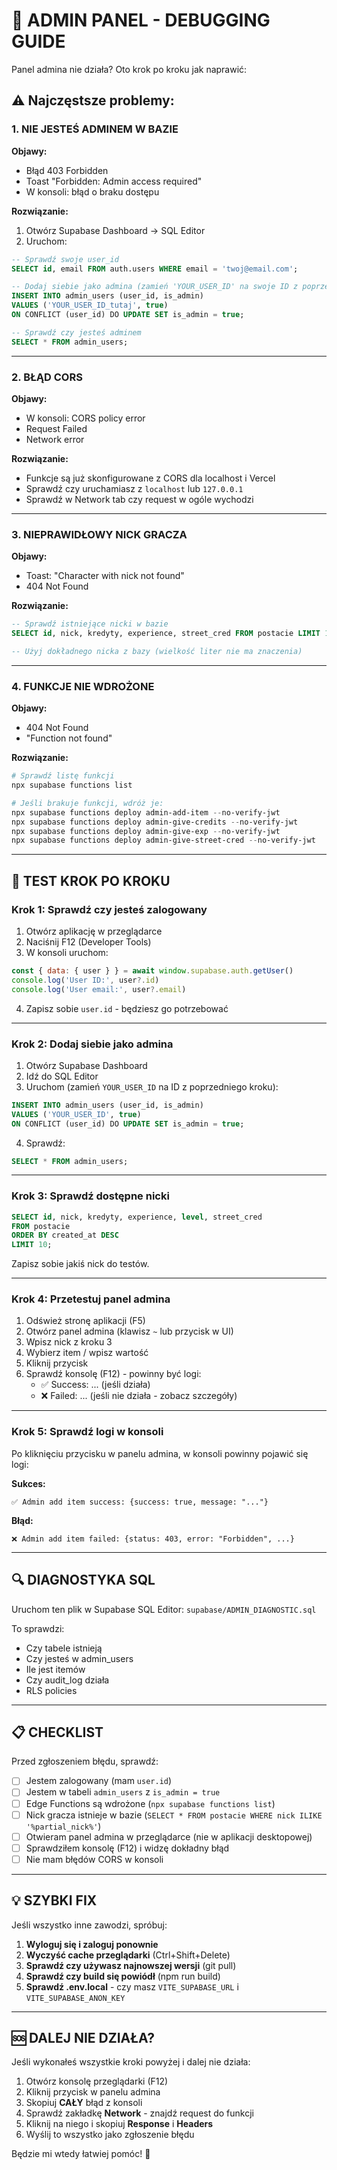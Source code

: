 # 🔧 ADMIN PANEL - DEBUGGING GUIDE

Panel admina nie działa? Oto krok po kroku jak naprawić:

## ⚠️ Najczęstsze problemy:

### 1. **NIE JESTEŚ ADMINEM W BAZIE**

**Objawy:**
- Błąd 403 Forbidden
- Toast "Forbidden: Admin access required"
- W konsoli: błąd o braku dostępu

**Rozwiązanie:**

1. Otwórz Supabase Dashboard → SQL Editor
2. Uruchom:
```sql
-- Sprawdź swoje user_id
SELECT id, email FROM auth.users WHERE email = 'twoj@email.com';

-- Dodaj siebie jako admina (zamień 'YOUR_USER_ID' na swoje ID z poprzedniego query)
INSERT INTO admin_users (user_id, is_admin) 
VALUES ('YOUR_USER_ID_tutaj', true)
ON CONFLICT (user_id) DO UPDATE SET is_admin = true;

-- Sprawdź czy jesteś adminem
SELECT * FROM admin_users;
```

---

### 2. **BŁĄD CORS**

**Objawy:**
- W konsoli: CORS policy error
- Request Failed
- Network error

**Rozwiązanie:**
- Funkcje są już skonfigurowane z CORS dla localhost i Vercel
- Sprawdź czy uruchamiasz z `localhost` lub `127.0.0.1`
- Sprawdź w Network tab czy request w ogóle wychodzi

---

### 3. **NIEPRAWIDŁOWY NICK GRACZA**

**Objawy:**
- Toast: "Character with nick not found"
- 404 Not Found

**Rozwiązanie:**
```sql
-- Sprawdź istniejące nicki w bazie
SELECT id, nick, kredyty, experience, street_cred FROM postacie LIMIT 10;

-- Użyj dokładnego nicka z bazy (wielkość liter nie ma znaczenia)
```

---

### 4. **FUNKCJE NIE WDROŻONE**

**Objawy:**
- 404 Not Found
- "Function not found"

**Rozwiązanie:**
```powershell
# Sprawdź listę funkcji
npx supabase functions list

# Jeśli brakuje funkcji, wdróż je:
npx supabase functions deploy admin-add-item --no-verify-jwt
npx supabase functions deploy admin-give-credits --no-verify-jwt
npx supabase functions deploy admin-give-exp --no-verify-jwt
npx supabase functions deploy admin-give-street-cred --no-verify-jwt
```

---

## 🧪 TEST KROK PO KROKU

### Krok 1: Sprawdź czy jesteś zalogowany

1. Otwórz aplikację w przeglądarce
2. Naciśnij F12 (Developer Tools)
3. W konsoli uruchom:
```javascript
const { data: { user } } = await window.supabase.auth.getUser()
console.log('User ID:', user?.id)
console.log('User email:', user?.email)
```

4. Zapisz sobie `user.id` - będziesz go potrzebować

---

### Krok 2: Dodaj siebie jako admina

1. Otwórz Supabase Dashboard
2. Idź do SQL Editor
3. Uruchom (zamień `YOUR_USER_ID` na ID z poprzedniego kroku):
```sql
INSERT INTO admin_users (user_id, is_admin) 
VALUES ('YOUR_USER_ID', true)
ON CONFLICT (user_id) DO UPDATE SET is_admin = true;
```

4. Sprawdź:
```sql
SELECT * FROM admin_users;
```

---

### Krok 3: Sprawdź dostępne nicki

```sql
SELECT id, nick, kredyty, experience, level, street_cred 
FROM postacie 
ORDER BY created_at DESC
LIMIT 10;
```

Zapisz sobie jakiś nick do testów.

---

### Krok 4: Przetestuj panel admina

1. Odśwież stronę aplikacji (F5)
2. Otwórz panel admina (klawisz `~` lub przycisk w UI)
3. Wpisz nick z kroku 3
4. Wybierz item / wpisz wartość
5. Kliknij przycisk
6. Sprawdź konsolę (F12) - powinny być logi:
   - ✅ Success: ... (jeśli działa)
   - ❌ Failed: ... (jeśli nie działa - zobacz szczegóły)

---

### Krok 5: Sprawdź logi w konsoli

Po kliknięciu przycisku w panelu admina, w konsoli powinny pojawić się logi:

**Sukces:**
```
✅ Admin add item success: {success: true, message: "..."}
```

**Błąd:**
```
❌ Admin add item failed: {status: 403, error: "Forbidden", ...}
```

---

## 🔍 DIAGNOSTYKA SQL

Uruchom ten plik w Supabase SQL Editor:
`supabase/ADMIN_DIAGNOSTIC.sql`

To sprawdzi:
- Czy tabele istnieją
- Czy jesteś w admin_users
- Ile jest itemów
- Czy audit_log działa
- RLS policies

---

## 📋 CHECKLIST

Przed zgłoszeniem błędu, sprawdź:

- [ ] Jestem zalogowany (mam `user.id`)
- [ ] Jestem w tabeli `admin_users` z `is_admin = true`
- [ ] Edge Functions są wdrożone (`npx supabase functions list`)
- [ ] Nick gracza istnieje w bazie (`SELECT * FROM postacie WHERE nick ILIKE '%partial_nick%'`)
- [ ] Otwieram panel admina w przeglądarce (nie w aplikacji desktopowej)
- [ ] Sprawdziłem konsolę (F12) i widzę dokładny błąd
- [ ] Nie mam błędów CORS w konsoli

---

## 💡 SZYBKI FIX

Jeśli wszystko inne zawodzi, spróbuj:

1. **Wyloguj się i zaloguj ponownie**
2. **Wyczyść cache przeglądarki** (Ctrl+Shift+Delete)
3. **Sprawdź czy używasz najnowszej wersji** (git pull)
4. **Sprawdź czy build się powiódł** (npm run build)
5. **Sprawdź .env.local** - czy masz `VITE_SUPABASE_URL` i `VITE_SUPABASE_ANON_KEY`

---

## 🆘 DALEJ NIE DZIAŁA?

Jeśli wykonałeś wszystkie kroki powyżej i dalej nie działa:

1. Otwórz konsolę przeglądarki (F12)
2. Kliknij przycisk w panelu admina
3. Skopiuj **CAŁY** błąd z konsoli
4. Sprawdź zakładkę **Network** - znajdź request do funkcji
5. Kliknij na niego i skopiuj **Response** i **Headers**
6. Wyślij to wszystko jako zgłoszenie błędu

Będzie mi wtedy łatwiej pomóc! 🚀
